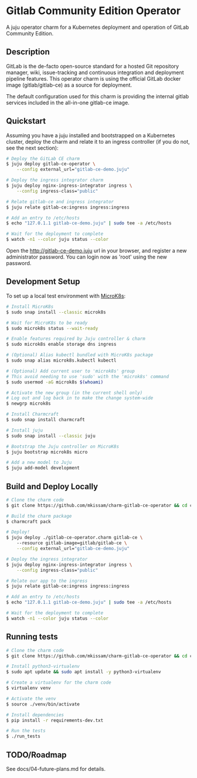 # Gitlab Community Edition Operator

A juju operator charm for a Kubernetes deployment and operation of GitLab
Community Edition.

## Description

GitLab is the de-facto open-source standard for a hosted Git repository manager,
wiki, issue-tracking and continuous integration and deployment pipeline features.
This operator charm is using the official GitLab docker image (gitlab/gitlab-ce)
as a source for deployment.

The default configuration used for this charm is providing the 
internal gitlab services included in the all-in-one gitlab-ce image.

## Quickstart

Assuming you have a juju installed and bootstrapped on a Kubernetes cluster,
deploy the charm and relate it to an ingress controller (if you do not, see the
next section):

```bash
# Deploy the GitLab CE charm
$ juju deploy gitlab-ce-operator \
    --config external_url="gitlab-ce-demo.juju"

# Deploy the ingress integrator charm
$ juju deploy nginx-ingress-integrator ingress \
    --config ingress-class="public"

# Relate gitlab-ce and ingress integrator
$ juju relate gitlab-ce:ingress ingress:ingress

# Add an entry to /etc/hosts
$ echo "127.0.1.1 gitlab-ce-demo.juju" | sudo tee -a /etc/hosts

# Wait for the deployment to complete
$ watch -n1 --color juju status --color
```

Open the http://gitlab-ce-demo.juju url in your browser, and register a new
administrator password. You can login now as 'root' using the new password.

## Development Setup

To set up a local test environment with [MicroK8s](https://microk8s.io):

```bash
# Install MicroK8s
$ sudo snap install --classic microk8s

# Wait for MicroK8s to be ready
$ sudo microk8s status --wait-ready

# Enable features required by Juju controller & charm
$ sudo microk8s enable storage dns ingress

# (Optional) Alias kubectl bundled with MicroK8s package
$ sudo snap alias microk8s.kubectl kubectl

# (Optional) Add current user to 'microk8s' group
# This avoid needing to use 'sudo' with the 'microk8s' command
$ sudo usermod -aG microk8s $(whoami)

# Activate the new group (in the current shell only)
# Log out and log back in to make the change system-wide
$ newgrp microk8s

# Install Charmcraft
$ sudo snap install charmcraft

# Install juju
$ sudo snap install --classic juju

# Bootstrap the Juju controller on MicroK8s
$ juju bootstrap microk8s micro

# Add a new model to Juju
$ juju add-model development
```

## Build and Deploy Locally

```bash
# Clone the charm code
$ git clone https://github.com/mkissam/charm-gitlab-ce-operator && cd charm-gitlab-ce-operator

# Build the charm package
$ charmcraft pack

# Deploy!
$ juju deploy ./gitlab-ce-operator.charm gitlab-ce \        
    --resource gitlab-image=gitlab/gitlab-ce \
    --config external_url="gitlab-ce-demo.juju"

# Deploy the ingress integrator
$ juju deploy nginx-ingress-integrator ingress \
    --config ingress-class="public"

# Relate our app to the ingress
$ juju relate gitlab-ce:ingress ingress:ingress

# Add an entry to /etc/hosts
$ echo "127.0.1.1 gitlab-ce-demo.juju" | sudo tee -a /etc/hosts

# Wait for the deployment to complete
$ watch -n1 --color juju status --color
```

## Running tests

```bash
# Clone the charm code
$ git clone https://github.com/mkissam/charm-gitlab-ce-operator && cd charm-gitlab-ce-operator

# Install python3-virtualenv
$ sudo apt update && sudo apt install -y python3-virtualenv

# Create a virtualenv for the charm code
$ virtualenv venv

# Activate the venv
$ source ./venv/bin/activate

# Install dependencies
$ pip install -r requirements-dev.txt

# Run the tests
$ ./run_tests
```

## TODO/Roadmap

See docs/04-future-plans.md for details.
